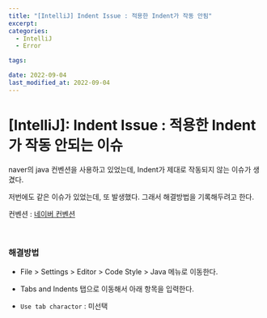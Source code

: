 ```yaml
---
title: "[IntelliJ] Indent Issue : 적용한 Indent가 작동 안됨"
excerpt:
categories:
  - IntelliJ
  - Error

tags:

date: 2022-09-04
last_modified_at: 2022-09-04
---
```


# [IntelliJ]: Indent Issue : 적용한 Indent가 작동 안되는 이슈

naver의 java 컨벤션을 사용하고 있었는데, Indent가 제대로 작동되지 않는 이슈가 생겼다.

저번에도 같은 이슈가 있었는데, 또 발생했다. 그래서 해결방법을 기록해두려고 한다.

컨벤션 : [네이버 컨벤션](https://naver.github.io/hackday-conventions-java/#_intellij)

<br/>

### 해결방법

- File > Settings > Editor > Code Style > Java 메뉴로 이동한다.

- Tabs and Indents 탭으로 이동해서 아래 항목을 입력한다.

- `Use tab charactor` : 미선택
